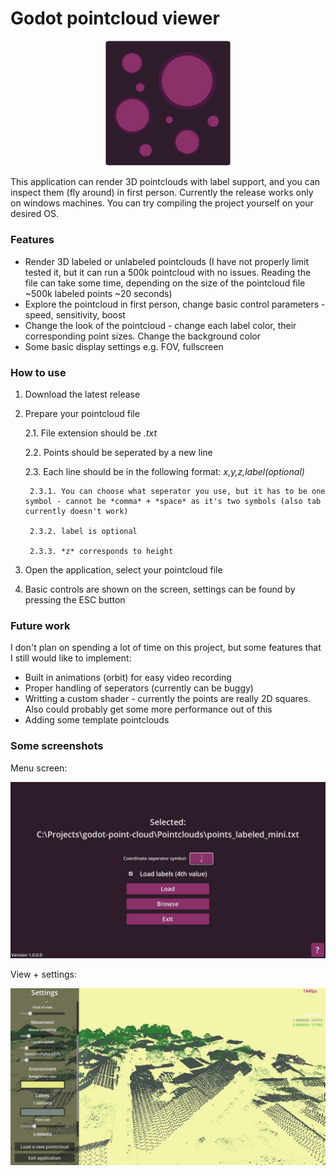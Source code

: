 # Godot pointcloud viewer

<p align="center">
    <img src="icon.svg" alt="Logo" width="200"/>
<p>


This application can render 3D pointclouds with label support, and you can inspect them (fly around) in first person. Currently the release works only on windows machines. You can try compiling the project yourself on your desired OS.

### Features

+ Render 3D labeled or unlabeled pointclouds (I have not properly limit tested it, but it can run a 500k pointcloud with no issues. Reading the file can take some time, depending on the size of the pointcloud file ~500k labeled points ~20 seconds)
+ Explore the pointcloud in first person, change basic control parameters - speed, sensitivity, boost
+ Change the look of the pointcloud - change each label color, their corresponding point sizes. Change the background color
+ Some basic display settings e.g. FOV, fullscreen

### How to use

1. Download the latest release
2. Prepare your pointcloud file

    2.1. File extension should be *.txt*
    
    2.2. Points should be seperated by a new line
    
    2.3. Each line should be in the following format:
        *x,y,z,label(optional)*
        
        2.3.1. You can choose what seperator you use, but it has to be one symbol - cannot be *comma* + *space* as it's two symbols (also tab currently doesn't work)
        
        2.3.2. label is optional
        
        2.3.3. *z* corresponds to height
    
4. Open the application, select your pointcloud file
5. Basic controls are shown on the screen, settings can be found by pressing the ESC button
### Future work
I don't plan on spending a lot of time on this project, but some features that I still would like to implement:
+ Built in animations (orbit) for easy video recording
+ Proper handling of seperators (currently can be buggy)
+ Writting a custom shader - currently the points are really 2D squares. Also could probably get some more performance out of this
+ Adding some template pointclouds

### Some screenshots

Menu screen:
<p align="center">
    <img src="Screenshots/menu.jpg" alt="menu" width="800"/>
<p>

View + settings:
<p align="center">
    <img src="Screenshots/view.jpg" alt="view" width="800"/>
<p>
